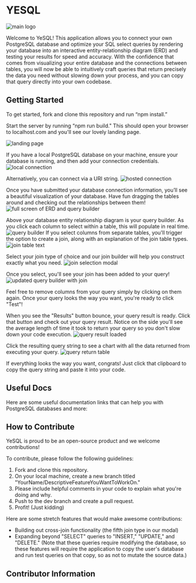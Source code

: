 # YESQL
![main logo](./frontend/assets/yesql_logo.png)

Welcome to YeSQL! This application allows you to connect your own PostgreSQL database and optimize your SQL select queries by rendering your database into an interactive entity-relationship diagram (ERD) and testing your results for speed and accuracy. With the confidence that comes from visualizing your entire database and the connections between tables, you will now be able to intuitively craft queries that return precisely the data you need without slowing down your process, and you can copy that query directly into your own codebase. 

## Getting Started

To get started, fork and clone this repository and run “npm install.” 

Start the server by running “npm run build." This should open your browser to localhost.com and you'll see our lovely landing page.

![landing page](./frontend/assets/readmeScreenshots/landing_page_screenshot_readme.png) 

If you have a local PostgreSQL database on your machine, ensure your database is running, and then add your connection credentials. 
![local connection](./frontend/assets/readmeScreenshots/local_connection_login_screenshot_readme.png)

Alternatively, you can connect via a URI string. 
![hosted connection](./frontend/assets/readmeScreenshots/hosted_connection_login_screenshot_readme.png)

Once you have submitted your database connection information, you’ll see a beautiful visualization of your database. Have fun dragging the tables around and checking out the relationships between them!
![full screen of ERD and query builder](./frontend/assets/readmeScreenshots/fullshot_screenshot_readme.png)

Above your database entity relationship diagram is your query builder. As you click each column to select within a table, this will populate in real time.
![query builder](./frontend/assets/readmeScreenshots/your_query_screenshot_readme.png)
If you select columns from separate tables, you'll trigger the option to create a join, along with an explanation of the join table types. 
![join table text](./frontend/assets/readmeScreenshots/join_screenshot_readme.png)

Select your join type of choice and our join builder will help you construct exactly what you need.
![join selection modal](./frontend/assets/readmeScreenshots/join_selection_screenshot_readme.png)

Once you select, you'll see your join has been added to your query!
![updated query builder with join](./frontend/assets/readmeScreenshots/join_added_to_query_screenshot_readme.png)

Feel free to remove columns from your query simply by clicking on them again. Once your query looks the way you want, you're ready to click "Test"!

When you see the "Results" button bounce, your query result is ready. Click that button and check out your query result. Notice on the side you'll see the average length of time it took to return your query so you don't slow down your code execution. 
![query result loaded](./frontend/assets/readmeScreenshots/query_results_screenshot_readme.png)

Click the resulting query string to see a chart with all the data returned from executing your query.
![query return table](./frontend/assets/readmeScreenshots/query_result_table_screenshot_readme.png)

If everything looks the way you want, congrats! Just click that clipboard to copy the query string and paste it into your code. 

## Useful Docs
Here are some useful documentation links that can help you with PostgreSQL databases and more: 


## How to Contribute
YeSQL is proud to be an open-source product and we welcome contributions! 

To contribute, please follow the following guidelines:
1. Fork and clone this repository.
2. On your local machine, create a new branch titled "YourName/DescriptiveFeatureYouWantToWorkOn."
3. Please include helpful comments in your code to explain what you're doing and why.
4. Push to the dev branch and create a pull request.
5. Profit! (Just kidding)

Here are some stretch features that would make awesome contributions:
- Building out cross-join functionality (the fifth join type in our modal)
- Expanding beyond "SELECT" queries to "INSERT," "UPDATE," and "DELETE." (Note that these queries require modifying the database, so these features will require the application to copy the user's database and run test queries on that copy, so as not to mutate the source data.)

## Contributor Information






